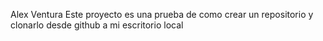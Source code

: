 Alex Ventura
Este proyecto es una prueba de como crear un repositorio y clonarlo desde github a mi escritorio local
